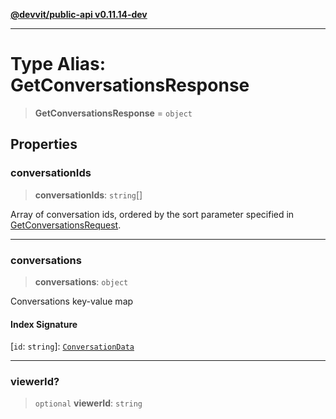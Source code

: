 [**@devvit/public-api v0.11.14-dev**](../../README.md)

---

# Type Alias: GetConversationsResponse

> **GetConversationsResponse** = `object`

## Properties

<a id="conversationids"></a>

### conversationIds

> **conversationIds**: `string`[]

Array of conversation ids, ordered by the sort parameter specified in [GetConversationsRequest](GetConversationsRequest.md).

---

<a id="conversations"></a>

### conversations

> **conversations**: `object`

Conversations key-value map

#### Index Signature

\[`id`: `string`\]: [`ConversationData`](ConversationData.md)

---

<a id="viewerid"></a>

### viewerId?

> `optional` **viewerId**: `string`
